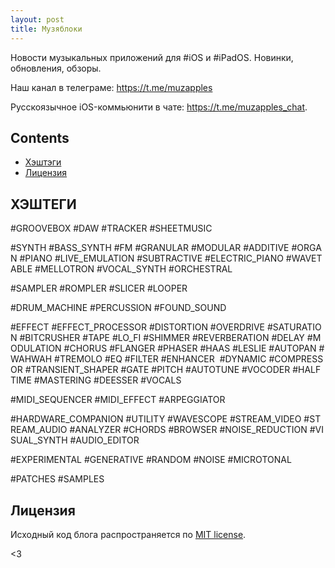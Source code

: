 ```yaml
---
layout: post
title: Музяблоки
---
```


Новости музыкальных приложений для #iOS и #iPadOS. Новинки, обновления, обзоры.

Наш канал в телеграме: https://t.me/muzapples

Русскоязычное iOS-коммьюнити в чате: https://t.me/muzapples_chat.

## Contents

- [Хэштэги](#Хэштэги)
- [Лицензия](#Лицензия)


## ХЭШТЕГИ

\#GROOVEBOX \#DAW \#TRACKER \#SHEETMUSIC

\#SYNTH \#BASS_SYNTH \#FM \#GRANULAR \#MODULAR \#ADDITIVE \#ORGAN \#PIANO \#LIVE_EMULATION \#SUBTRACTIVE \#ELECTRIC_PIANO \#WAVETABLE \#MELLOTRON \#VOCAL_SYNTH \#ORCHESTRAL

\#SAMPLER \#ROMPLER \#SLICER \#LOOPER 

\#DRUM_MACHINE \#PERCUSSION \#FOUND_SOUND

\#EFFECT \#EFFECT_PROCESSOR \#DISTORTION \#OVERDRIVE \#SATURATION \#BITCRUSHER \#TAPE \#LO_FI \#SHIMMER \#REVERBERATION \#DELAY \#MODULATION \#CHORUS \#FLANGER \#PHASER \#HAAS \#LESLIE \#AUTOPAN \#WAHWAH \#TREMOLO \#EQ \#FILTER \#ENHANCER  \#DYNAMIC \#COMPRESSOR \#TRANSIENT_SHAPER \#GATE \#PITCH \#AUTOTUNE \#VOCODER \#HALFTIME \#MASTERING \#DEESSER \#VOCALS

\#MIDI_SEQUENCER \#MIDI_EFFECT \#ARPEGGIATOR

\#HARDWARE_COMPANION \#UTILITY \#WAVESCOPE \#STREAM_VIDEO \#STREAM_AUDIO \#ANALYZER \#CHORDS \#BROWSER \#NOISE_REDUCTION \#VISUAL_SYNTH \#AUDIO_EDITOR

\#EXPERIMENTAL \#GENERATIVE \#RANDOM \#NOISE \#MICROTONAL

\#PATCHES \#SAMPLES

## Лицензия

Исходный код блога распространяется по [MIT license](LICENSE.md).

<3
